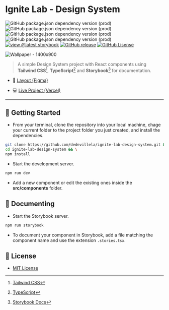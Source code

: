 # Ignite Lab - Design System

![GitHub package.json dependency version (prod)](https://img.shields.io/github/package-json/dependency-version/dedevillela/ignite-lab-design-system/react?logo=react) ![GitHub package.json dependency version (prod)](https://img.shields.io/github/package-json/dependency-version/dedevillela/ignite-lab-design-system/axios?logo=axios) ![GitHub package.json dependency version (prod)](https://img.shields.io/github/package-json/dependency-version/dedevillela/ignite-lab-design-system/clsx) ![GitHub package.json dependency version (prod)](https://img.shields.io/github/package-json/dependency-version/dedevillela/ignite-lab-design-system/phosphor-react) [![view @latest storybook][sb-badge]][sb-link] [![GitHub release](https://img.shields.io/github/release/dedevillela/ignite-lab-design-system.svg)](https://github.com/dedevillela/ignite-lab-design-system/releases) [![GitHub Lisense][gh-license-badge]][gh-license-link]

![Wallpaper - 1400x900](https://user-images.githubusercontent.com/3102096/195853582-f3868ef2-5538-4d53-859b-18fcdc7546e5.png)

> A simple Design System project with React components using **Tailwind CSS**[^tailwindcss], **TypeScript**[^types] and **Storybook**[^storybook] for documentation.

- 🔖 [Layout (Figma)](https://www.figma.com/file/KdO1qbMcFGJdyhRUMh1W2t/Ignite-Lab-Design-System?node-id=1%3A2)

- 💻 [Live Project (Vercel)](https://ignite-lab-design-system-dedevillela.vercel.app/)

---

## 🚀 Getting Started

- From your terminal, clone the repository into your local machine, chage your current folder to the project folder you just created, and install the dependencies.

```sh
git clone https://github.com/dedevillela/ignite-lab-design-system.git && \
cd ignite-lab-design-system && \
npm install
```

- Start the development server.

```sh
npm run dev
```

- Add a new component or edit the existing ones inside the **src/components** folder.

## 📃 Documenting

- Start the Storybook server.

```sh
npm run storybook
```

- To document your component in Storybook, add a file matching the component name and use the extension `.stories.tsx`.

## :memo: License

- [MIT License](LICENSE)

[^tailwindcss]: [Tailwind CSS](https://tailwindcss.com/)

[^types]: [TypeScript](https://github.com/microsoft/TypeScript/)

[^storybook]: [Storybook Docs](https://storybook.js.org/)

[sb-link]: https://dedevillela.github.io/ignite-lab-design-system/

[sb-badge]: https://img.shields.io/badge/view%20%40latest-storybook-ff4785

[gh-license-link]: ./CONTRIBUTING.md

[gh-license-badge]: https://img.shields.io/github/license/dedevillela/ignite-lab-design-system
